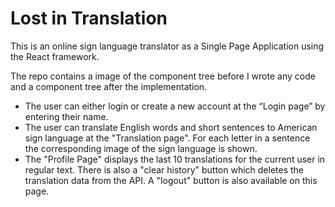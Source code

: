 # Lost in Translation

This is an online sign language translator as a Single Page Application using the React framework. 

The repo contains a image of the component tree before I wrote any code and a component tree after the implementation.

- The user can either login or create a new account at the “Login page” by entering their name.
- The user can translate English words and short sentences to American sign language at the "Translation page". For each letter in a sentence the corresponding image of the sign language is shown.
- The "Profile Page" displays the last 10 translations for the current user in regular text. There is also a "clear history" button which deletes the translation data from the API. A "logout" button is also available on this page.
